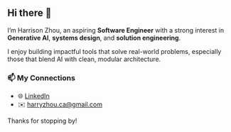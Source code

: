 ## Hi there 👋

<!--
**tuopirt/tuopirt** is a ✨ _special_ ✨ repository because its `README.md` (this file) appears on your GitHub profile.

Here are some ideas to get you started:

- 🔭 I’m currently working on ...
- 🌱 I’m currently learning ...
- 👯 I’m looking to collaborate on ...
- 🤔 I’m looking for help with ...
- 💬 Ask me about ...
- 📫 How to reach me: ...
- 😄 Pronouns: ...
- ⚡ Fun fact: ...
-->

I’m Harrison Zhou, an aspiring **Software Engineer** with a strong interest in **Generative AI**, **systems design**, and **solution engineering**.

I enjoy building impactful tools that solve real-world problems, especially those that blend AI with clean, modular architecture.

### 📫 My Connections
- 🌐 [LinkedIn](https://www.linkedin.com/in/hz02)
- ✉️ harryzhou.ca@gmail.com

Thanks for stopping by!
